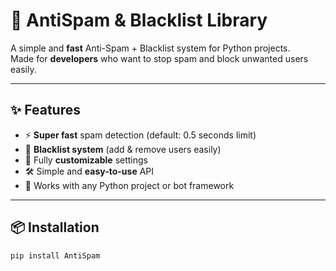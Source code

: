 # 🚫 AntiSpam & Blacklist Library

A simple and **fast** Anti-Spam + Blacklist system for Python projects.  
Made for **developers** who want to stop spam and block unwanted users easily.  

---

## ✨ Features

- ⚡ **Super fast** spam detection (default: 0.5 seconds limit)  
- 📜 **Blacklist system** (add & remove users easily)  
- 🔄 Fully **customizable** settings  
- 🛠 Simple and **easy-to-use** API  
- 🧠 Works with any Python project or bot framework  

---

## 📦 Installation

```bash
pip install AntiSpam
